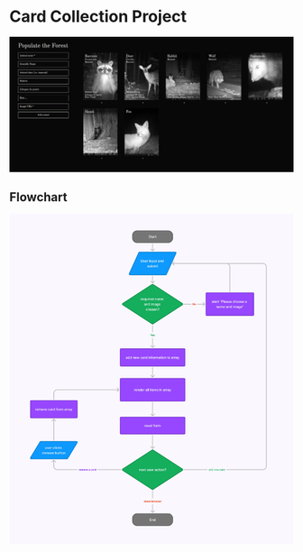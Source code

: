 # Card Collection Project  
<img src="./src/assets/img/forest.png">

## Flowchart
<img src="./src/assets/img/flowchart.jpg">